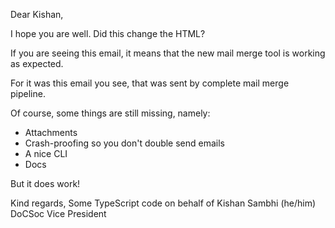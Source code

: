 Dear Kishan,

I hope you are well. Did this change the HTML?

If you are seeing this email, it means that the new mail merge tool is working as expected.

For it was this email you see, that was sent by complete mail merge pipeline.

Of course, some things are still missing, namely:

-   Attachments
-   Crash-proofing so you don't double send emails
-   A nice CLI
-   Docs

But it does work!

Kind regards,
Some TypeScript code on behalf of Kishan Sambhi (he/him)
DoCSoc Vice President
